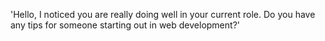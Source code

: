 'Hello, I noticed you are really doing well in your current role. Do you have any tips for someone starting out in web development?'